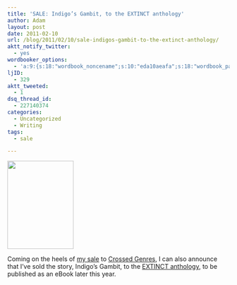 ```yaml
---
title: 'SALE: Indigo’s Gambit, to the EXTINCT anthology'
author: Adam
layout: post
date: 2011-02-10
url: /blog/2011/02/10/sale-indigos-gambit-to-the-extinct-anthology/
aktt_notify_twitter:
  - yes
wordbooker_options:
  - 'a:9:{s:18:"wordbook_noncename";s:10:"eda10aeafa";s:18:"wordbook_page_post";s:12:"361165930717";s:18:"wordbook_orandpage";s:1:"2";s:23:"wordbook_default_author";s:1:"1";s:23:"wordbook_extract_length";s:3:"400";s:19:"wordbook_actionlink";s:3:"300";s:26:"wordbooker_publish_default";s:2:"on";s:18:"wordbook_attribute";s:14:"New blog post:";s:29:"wordbooker_status_update_text";s:35:": New blog post :  %title% - %link%";}'
ljID:
  - 329
aktt_tweeted:
  - 1
dsq_thread_id:
  - 227140374
categories:
  - Uncategorized
  - Writing
tags:
  - sale

---
```

[<img class="size-full wp-image-364 alignright" title="Extinct Anthology" src="http://www.adamisrael.com/wp-content/uploads/2011/02/Extinct_Cover2.jpg" alt="" width="150" height="200" />](1)

Coming on the heels of [my sale](2) to [Crossed Genres](3), I can also announce that I&#8217;ve sold the story, Indigo&#8217;s Gambit, to the [EXTINCT anthology](4), to be published as an eBook later this year.

 [1]: http://www.adamisrael.com/wp-content/uploads/2011/02/Extinct_Cover2.jpg
 [2]: http://www.adamisrael.com/blog/2011/02/10/sale-dog-days-to-crossed-genres/
 [3]: http://www.crossedgenres.com/
 [4]: http://phoenixsullivan.blogspot.com/p/extinct-call-for-submissions.html
